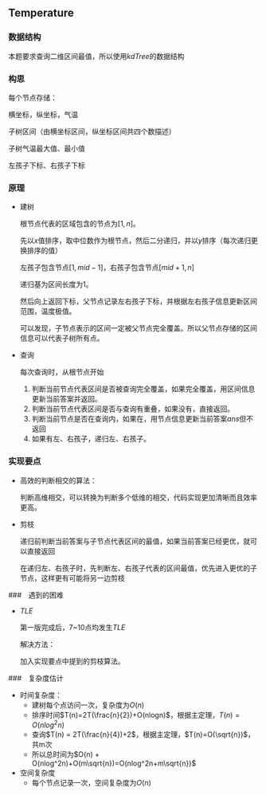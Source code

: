 ## Temperature

### 数据结构

本题要求查询二维区间最值，所以使用$kdTree$的数据结构

### 构思

每个节点存储：

横坐标，纵坐标，气温

子树区间（由横坐标区间，纵坐标区间共四个数描述）

子树气温最大值、最小值

左孩子下标、右孩子下标

### 原理

- 建树

  根节点代表的区域包含的节点为$[1,n]$。

  先以$x$值排序，取中位数作为根节点，然后二分递归，并以$y$排序（每次递归更换排序的值）

  左孩子包含节点$[1, mid-1]$，右孩子包含节点$[mid+1,n]$

  递归基为区间长度为1。

  然后向上返回下标，父节点记录左右孩子下标，并根据左右孩子信息更新区间范围，温度极值。

  可以发现，子节点表示的区间一定被父节点完全覆盖。所以父节点存储的区间信息可以代表子树所有点。

  

- 查询

  每次查询时，从根节点开始

  1. 判断当前节点代表区间是否被查询完全覆盖，如果完全覆盖，用区间信息更新当前答案并返回。
  2. 判断当前节点代表区间是否与查询有重叠，如果没有，直接返回。
  3. 判断当前节点是否在查询内，如果在，用节点信息更新当前答案$ans$但不返回
  4. 如果有左、右孩子，递归左、右孩子。



### 实现要点

- 高效的判断相交的算法：

  判断高维相交，可以转换为判断多个低维的相交，代码实现更加清晰而且效率更高。

- 剪枝

  递归前判断当前答案与子节点代表区间的最值，如果当前答案已经更优，就可以直接返回

  在递归左、右孩子时，先判断左、右孩子代表的区间最值，优先进入更优的子节点，这样更有可能将另一边剪枝

###　遇到的困难

- $TLE$

  第一版完成后，7~10点均发生$TLE$

  解决方法：

  加入实现要点中提到的剪枝算法。

###　复杂度估计

- 时间复杂度：
  - 建树每个点访问一次，复杂度为$O(n)$
  - 排序时间$T(n)=2T(\frac{n}{2})+O(nlogn)$，根据主定理，$T(n)=O(nlog^2n)$
  - 查询$T(n) = 2T(\frac{n}{4})+2$，根据主定理，$T(n)=O(\sqrt{n})$，共m次
  - 所以总时间为$O(n) + O(nlog^2n)+O(m\sqrt{n})=O(nlog^2n+m\sqrt{n})$
- 空间复杂度
  - 每个节点记录一次，空间复杂度为$O(n)$



